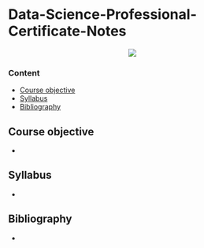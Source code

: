 # Data-Science-Professional-Certificate-Notes

<p align="center">
<img src="https://conceptosclaros.com/wp-content/uploads/2016/07/RStudio-Ball.png">
</p>



### Content
* [Course objective](#Course-objective)
* [Syllabus](#Syllabus) 
* [Bibliography](#Bibliography) 


## Course objective

- 


## Syllabus

- 


## Bibliography

- 

